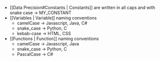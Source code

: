 - [[Data Precision#Constants | Constants]] are written in all caps and with snake case -> MY_CONSTANT
- [[Variables | Variable]] naming conventions
	- camelCase -> Javascript, Java, C#
	- snake_case -> Python, C
	- kebab-case -> HTML, CSS
- [[Functions | Function]] naming conventions
	- camelCase -> Javascript, Java
	- snake_case -> Python, C
	- PascalCase -> C#
